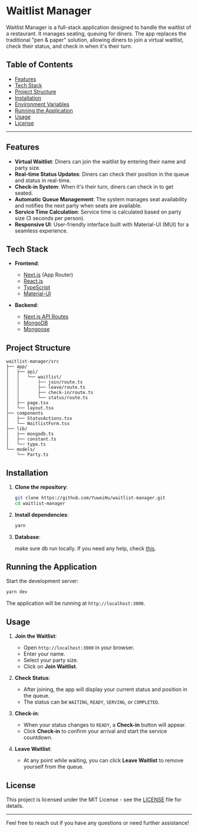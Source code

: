 # Waitlist Manager

Waitlist Manager is a full-stack application designed to handle the waitlist of a restaurant. It manages seating, queuing for diners. The app replaces the traditional "pen & paper" solution, allowing diners to join a virtual waitlist, check their status, and check in when it's their turn.

## Table of Contents

- [Features](#features)
- [Tech Stack](#tech-stack)
- [Project Structure](#project-structure)
- [Installation](#installation)
- [Environment Variables](#environment-variables)
- [Running the Application](#running-the-application)
- [Usage](#usage)
- [License](#license)

---

## Features

- **Virtual Waitlist**: Diners can join the waitlist by entering their name and party size.
- **Real-time Status Updates**: Diners can check their position in the queue and status in real-time.
- **Check-in System**: When it's their turn, diners can check in to get seated.
- **Automatic Queue Management**: The system manages seat availability and notifies the next party when seats are available.
- **Service Time Calculation**: Service time is calculated based on party size (3 seconds per person).
- **Responsive UI**: User-friendly interface built with Material-UI (MUI) for a seamless experience.

## Tech Stack

- **Frontend**:

  - [Next.js](https://nextjs.org/) (App Router)
  - [React.js](https://reactjs.org/)
  - [TypeScript](https://www.typescriptlang.org/)
  - [Material-UI](https://mui.com/)

- **Backend**:

  - [Next.js API Routes](https://nextjs.org/docs/api-routes/introduction)
  - [MongoDB](https://www.mongodb.com/)
  - [Mongoose](https://mongoosejs.com/)

## Project Structure

```
waitlist-manager/src
├── app/
│   ├── api/
│   │   └── waitlist/
│   │       ├── join/route.ts
│   │       ├── leave/route.ts
│   │       ├── check-in/route.ts
│   │       └── status/route.ts
│   ├── page.tsx
│   └── layout.tsx
├── components
│   ├── StatusActions.tsx
│   └── WaitlistForm.tsx
├── lib/
│   ├── mongodb.ts
│   ├── constant.ts
│   └── type.ts
└── models/
    └── Party.ts
```

## Installation

1. **Clone the repository**:

   ```bash
   git clone https://github.com/YuweiHu/waitlist-manager.git
   cd waitlist-manager
   ```

2. **Install dependencies**:

   ```bash
   yarn
   ```

3. **Database**:

   make sure db run locally. If you need any help, check [this](https://zellwk.com/blog/local-mongodb/).

## Running the Application

Start the development server:

```bash
yarn dev
```

The application will be running at `http://localhost:3000`.

## Usage

1. **Join the Waitlist**:

   - Open `http://localhost:3000` in your browser.
   - Enter your name.
   - Select your party size.
   - Click on **Join Waitlist**.

2. **Check Status**:

   - After joining, the app will display your current status and position in the queue.
   - The status can be `WAITING`, `READY`, `SERVING`, or `COMPLETED`.

3. **Check-in**:

   - When your status changes to `READY`, a **Check-in** button will appear.
   - Click **Check-in** to confirm your arrival and start the service countdown.

4. **Leave Waitlist**:
   - At any point while waiting, you can click **Leave Waitlist** to remove yourself from the queue.

## License

This project is licensed under the MIT License - see the [LICENSE](LICENSE) file for details.

---

Feel free to reach out if you have any questions or need further assistance!
